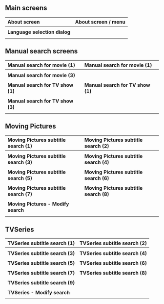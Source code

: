 ## Main screens ##
| **About screen** | **About screen / menu** |
|:-----------------|:------------------------|
| ![![](http://subcentral.googlecode.com/svn/trunk/Screenshots/Thumbs/About%20(1).jpg)](http://subcentral.googlecode.com/svn/trunk/Screenshots/About%20(1).jpg) | ![![](http://subcentral.googlecode.com/svn/trunk/Screenshots/Thumbs/About%20(2).jpg)](http://subcentral.googlecode.com/svn/trunk/Screenshots/About%20(2).jpg)|
| **Language selection dialog** |
| ![![](http://subcentral.googlecode.com/svn/trunk/Screenshots/Thumbs/Language%20selection.jpg)](http://subcentral.googlecode.com/svn/trunk/Screenshots/Language%20selection.jpg) |

## Manual search screens ##
| **Manual search for movie (1)** | **Manual search for movie (1)** |
|:--------------------------------|:--------------------------------|
| ![![](http://subcentral.googlecode.com/svn/trunk/Screenshots/Thumbs/Manual%20search%20-%20Movie%20(1).jpg)](http://subcentral.googlecode.com/svn/trunk/Screenshots/Manual%20search%20-%20Movie%20(1).jpg) | ![![](http://subcentral.googlecode.com/svn/trunk/Screenshots/Thumbs/Manual%20search%20-%20Movie%20(2).jpg)](http://subcentral.googlecode.com/svn/trunk/Screenshots/Manual%20search%20-%20Movie%20(2).jpg) |
| **Manual search for movie (3)** |
| ![![](http://subcentral.googlecode.com/svn/trunk/Screenshots/Thumbs/Manual%20search%20-%20Movie%20(3).jpg)](http://subcentral.googlecode.com/svn/trunk/Screenshots/Manual%20search%20-%20Movie%20(3).jpg) |
| **Manual search for TV show (1)** | **Manual search for TV show (1)** |
| ![![](http://subcentral.googlecode.com/svn/trunk/Screenshots/Thumbs/Manual%20search%20-%20TV%20show%20(1).jpg)](http://subcentral.googlecode.com/svn/trunk/Screenshots/Manual%20search%20-%20TV%20show%20(1).jpg) | ![![](http://subcentral.googlecode.com/svn/trunk/Screenshots/Thumbs/Manual%20search%20-%20TV%20show%20(2).jpg)](http://subcentral.googlecode.com/svn/trunk/Screenshots/Manual%20search%20-%20TV%20show%20(2).jpg) |
| **Manual search for TV show (3)** |
| ![![](http://subcentral.googlecode.com/svn/trunk/Screenshots/Thumbs/Manual%20search%20-%20TV%20show%20(3).jpg)](http://subcentral.googlecode.com/svn/trunk/Screenshots/Manual%20search%20-%20TV%20show%20(3).jpg) |

## Moving Pictures ##
| **Moving Pictures subtitle search (1)** | **Moving Pictures subtitle search (2)** |
|:----------------------------------------|:----------------------------------------|
| ![![](http://subcentral.googlecode.com/svn/trunk/Screenshots/Thumbs/Moving%20Pictures%20(1).jpg)](http://subcentral.googlecode.com/svn/trunk/Screenshots/Moving%20Pictures%20(1).jpg) | ![![](http://subcentral.googlecode.com/svn/trunk/Screenshots/Thumbs/Moving%20Pictures%20(2).jpg)](http://subcentral.googlecode.com/svn/trunk/Screenshots/Moving%20Pictures%20(2).jpg) |
| **Moving Pictures subtitle search (3)** | **Moving Pictures subtitle search (4)** |
| ![![](http://subcentral.googlecode.com/svn/trunk/Screenshots/Thumbs/Moving%20Pictures%20(3).jpg)](http://subcentral.googlecode.com/svn/trunk/Screenshots/Moving%20Pictures%20(3).jpg) | ![![](http://subcentral.googlecode.com/svn/trunk/Screenshots/Thumbs/Moving%20Pictures%20(4).jpg)](http://subcentral.googlecode.com/svn/trunk/Screenshots/Moving%20Pictures%20(4).jpg) |
| **Moving Pictures subtitle search (5)** | **Moving Pictures subtitle search (6)** |
| ![![](http://subcentral.googlecode.com/svn/trunk/Screenshots/Thumbs/Moving%20Pictures%20(5).jpg)](http://subcentral.googlecode.com/svn/trunk/Screenshots/Moving%20Pictures%20(5).jpg) | ![![](http://subcentral.googlecode.com/svn/trunk/Screenshots/Thumbs/Moving%20Pictures%20(6).jpg)](http://subcentral.googlecode.com/svn/trunk/Screenshots/Moving%20Pictures%20(6).jpg) |
| **Moving Pictures subtitle search (7)** | **Moving Pictures subtitle search (8)** |
| ![![](http://subcentral.googlecode.com/svn/trunk/Screenshots/Thumbs/Moving%20Pictures%20(7).jpg)](http://subcentral.googlecode.com/svn/trunk/Screenshots/Moving%20Pictures%20(7).jpg) | ![![](http://subcentral.googlecode.com/svn/trunk/Screenshots/Thumbs/Moving%20Pictures%20(8).jpg)](http://subcentral.googlecode.com/svn/trunk/Screenshots/Moving%20Pictures%20(8).jpg) |
| **Moving Pictures - Modify search**     |
| ![![](http://subcentral.googlecode.com/svn/trunk/Screenshots/Thumbs/Moving%20Pictures%20-%20Modify%20search.jpg)](http://subcentral.googlecode.com/svn/trunk/Screenshots/Moving%20Pictures%20-%20Modify%20search.jpg) |

## TVSeries ##
| **TVSeries subtitle search (1)** | **TVSeries subtitle search (2)** |
|:---------------------------------|:---------------------------------|
| ![![](http://subcentral.googlecode.com/svn/trunk/Screenshots/Thumbs/TVSeries%20(1).jpg)](http://subcentral.googlecode.com/svn/trunk/Screenshots/TVSeries%20(1).jpg) | ![![](http://subcentral.googlecode.com/svn/trunk/Screenshots/Thumbs/TVSeries%20(2).jpg)](http://subcentral.googlecode.com/svn/trunk/Screenshots/TVSeries%20(2).jpg) |
| **TVSeries subtitle search (3)** | **TVSeries subtitle search (4)** |
| ![![](http://subcentral.googlecode.com/svn/trunk/Screenshots/Thumbs/TVSeries%20(3).jpg)](http://subcentral.googlecode.com/svn/trunk/Screenshots/TVSeries%20(3).jpg) | ![![](http://subcentral.googlecode.com/svn/trunk/Screenshots/Thumbs/TVSeries%20(4).jpg)](http://subcentral.googlecode.com/svn/trunk/Screenshots/TVSeries%20(4).jpg) |
| **TVSeries subtitle search (5)** | **TVSeries subtitle search (6)** |
| ![![](http://subcentral.googlecode.com/svn/trunk/Screenshots/Thumbs/TVSeries%20(5).jpg)](http://subcentral.googlecode.com/svn/trunk/Screenshots/TVSeries%20(5).jpg) | ![![](http://subcentral.googlecode.com/svn/trunk/Screenshots/Thumbs/TVSeries%20(6).jpg)](http://subcentral.googlecode.com/svn/trunk/Screenshots/TVSeries%20(6).jpg) |
| **TVSeries subtitle search (7)** | **TVSeries subtitle search (8)** |
| ![![](http://subcentral.googlecode.com/svn/trunk/Screenshots/Thumbs/TVSeries%20(7).jpg)](http://subcentral.googlecode.com/svn/trunk/Screenshots/TVSeries%20(7).jpg) | ![![](http://subcentral.googlecode.com/svn/trunk/Screenshots/Thumbs/TVSeries%20(8).jpg)](http://subcentral.googlecode.com/svn/trunk/Screenshots/TVSeries%20(8).jpg) |
| **TVSeries subtitle search (9)** |
| ![![](http://subcentral.googlecode.com/svn/trunk/Screenshots/Thumbs/TVSeries%20(9).jpg)](http://subcentral.googlecode.com/svn/trunk/Screenshots/TVSeries%20(9).jpg) |
| **TVSeries - Modify search**     |
| ![![](http://subcentral.googlecode.com/svn/trunk/Screenshots/Thumbs/TVSeries%20-%20Modify%20search.jpg)](http://subcentral.googlecode.com/svn/trunk/Screenshots/TVSeries%20-%20Modify%20search.jpg) |